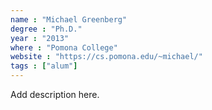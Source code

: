 ```yaml
---
name : "Michael Greenberg"
degree : "Ph.D."
year : "2013"
where : "Pomona College"
website : "https://cs.pomona.edu/~michael/"
tags : ["alum"]
---
```

Add description here.
